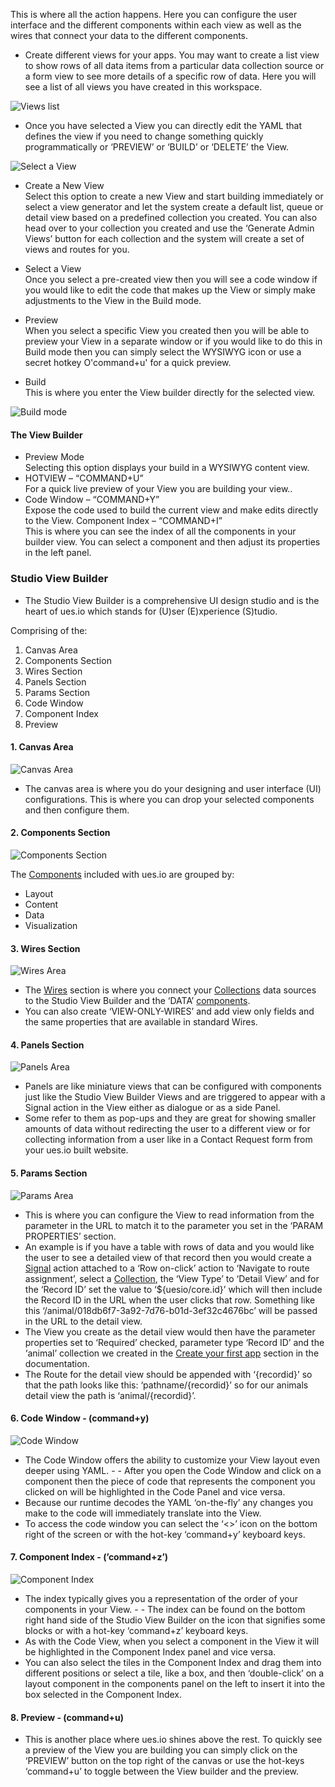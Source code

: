 This is where all the action happens. Here you can configure the user interface and the different components within each view as well as the wires that connect your data to the different components.

- Create different views for your apps. You may want to create a list view to show rows of all data items from a particular data collection source or a form view to see more details of a specific row of data. Here you will see a list of all views you have created in this workspace.

![Views list](./image3.png "Views list")

- Once you have selected a View you can directly edit the YAML that defines the view if you need to change something quickly programmatically or ‘PREVIEW’ or ‘BUILD’ or ‘DELETE’ the View.

![Select a View](./image1.png "Select a view")

- Create a New View  
  Select this option to create a new View and start building immediately or select a view generator and let the system create a default list, queue or detail view based on a predefined collection you created. You can also head over to your collection you created and use the ‘Generate Admin Views’ button for each collection and the system will create a set of views and routes for you.

- Select a View  
  Once you select a pre-created view then you will see a code window if you would like to edit the code that makes up the View or simply make adjustments to the View in the Build mode.
- Preview  
  When you select a specific View you created then you will be able to preview your View in a separate window or if you would like to do this in Build mode then you can simply select the WYSIWYG icon or use a secret hotkey O'command+u' for a quick preview.
- Build  
  This is where you enter the View builder directly for the selected view.

![Build mode](./image2.png "Build mode")

#### The View Builder

- Preview Mode  
  Selecting this option displays your build in a WYSIWYG content view.
- HOTVIEW – “COMMAND+U”  
  For a quick live preview of your View you are building your view..
- Code Window – “COMMAND+Y”  
  Expose the code used to build the current view and make edits directly to the View.
  Component Index – “COMMAND+I”  
  This is where you can see the index of all the components in your builder view. You can select a component and then adjust its properties in the left panel.

### Studio View Builder

- The Studio View Builder is a comprehensive UI design studio and is the heart of ues.io which stands for (U)ser (E)xperience (S)tudio.

Comprising of the:

1. Canvas Area
2. Components Section
3. Wires Section
4. Panels Section
5. Params Section
6. Code Window
7. Component Index
8. Preview

#### 1. Canvas Area

![Canvas Area](./image6.png "Canvas area")

- The canvas area is where you do your designing and user interface (UI) configurations. This is where you can drop your selected components and then configure them.

#### 2. Components Section

![Components Section](./image12.png "Components Section")

The [Components](components) included with ues.io are grouped by:

- Layout
- Content
- Data
- Visualization

#### 3. Wires Section

![Wires Area](./image10.png "Wires area")

- The [Wires](wires) section is where you connect your [Collections](collections) data sources to the Studio View Builder and the ‘DATA’ [components](components).
- You can also create ‘VIEW-ONLY-WIRES’ and add view only fields and the same properties that are available in standard Wires.

#### 4. Panels Section

![Panels Area](./image7.png "Panels area")

- Panels are like miniature views that can be configured with components just like the Studio View Builder Views and are triggered to appear with a Signal action in the View either as dialogue or as a side Panel.
- Some refer to them as pop-ups and they are great for showing smaller amounts of data without redirecting the user to a different view or for collecting information from a user like in a Contact Request form from your ues.io built website.

#### 5. Params Section

![Params Area](./image4.png "Params area")

- This is where you can configure the View to read information from the parameter in the URL to match it to the parameter you set in the ‘PARAM PROPERTIES’ section.
- An example is if you have a table with rows of data and you would like the user to see a detailed view of that record then you would create a [Signal](signals) action attached to a ‘Row on-click’ action to ‘Navigate to route assignment’, select a [Collection](collections), the ‘View Type’ to ‘Detail View’ and for the ‘Record ID’ set the value to ‘${uesio/core.id}’ which will then include the Record ID in the URL when the user clicks that row. Something like this ‘/animal/018db6f7-3a92-7d76-b01d-3ef32c4676bc’ will be passed in the URL to the detail view.
- The View you create as the detail view would then have the parameter properties set to ‘Required’ checked, parameter type ‘Record ID’ and the ‘animal’ collection we created in the [Create your first app](create-your-first-app) section in the documentation.
- The Route for the detail view should be appended with ‘{recordid}’ so that the path looks like this: ‘pathname/{recordid}’ so for our animals detail view the path is ‘animal/{recordid}’.

#### 6. Code Window - (command+y)

![Code Window](./image9.png "Code window")

- The Code Window offers the ability to customize your View layout even deeper using YAML. - - After you open the Code Window and click on a component then the piece of code that represents the component you clicked on will be highlighted in the Code Panel and vice versa.
- Because our runtime decodes the YAML ‘on-the-fly’ any changes you make to the code will immediately translate into the View.
- To access the code window you can select the ‘<>’ icon on the bottom right of the screen or with the hot-key ‘command+y’ keyboard keys.

#### 7. Component Index - (’command+z’)

![Component Index](./image5.png "component index")

- The index typically gives you a representation of the order of your components in your View. - - The index can be found on the bottom right hand side of the Studio View Builder on the icon that signifies some blocks or with a hot-key ‘command+z’ keyboard keys.
- As with the Code View, when you select a component in the View it will be highlighted in the Component Index panel and vice versa.
- You can also select the tiles in the Component Index and drag them into different positions or select a tile, like a box, and then ‘double-click’ on a layout component in the components panel on the left to insert it into the box selected in the Component Index.

#### 8. Preview - (command+u)

- This is another place where ues.io shines above the rest. To quickly see a preview of the View you are building you can simply click on the ‘PREVIEW’ button on the top right of the canvas or use the hot-keys ‘command+u’ to toggle between the View builder and the preview.
